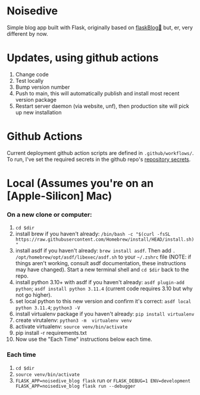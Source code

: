 # Noisedive
Simple blog app built with Flask, originally based on [flaskBlog📜](https://dogukanurker.com/flaskblog) but, er, very different by now.

# Updates, using github actions
1. Change code
2. Test locally
3. Bump version number
3. Push to main, this will automatically publish and install most recent version package
4. Restart server daemon (via website, unf), then production site will pick up new installation

# Github Actions
Current deployment github action scripts are defined in `.github/workflows/`. To run, I've set the required secrets in the github repo's [repository secrets](https://github.com/hillarysanders/noisedive_blog/settings/secrets/actions).


# Local (Assumes you're on an [Apple-Silicon] Mac)
### On a new clone or computer:
1. `cd $dir`
2. install brew if you haven't already: `/bin/bash -c "$(curl -fsSL https://raw.githubusercontent.com/Homebrew/install/HEAD/install.sh)"`
3. install asdf if you haven't already: `brew install asdf`. Then add `. /opt/homebrew/opt/asdf/libexec/asdf.sh` to your `~/.zshrc` file (NOTE: if things aren't working, consult asdf documentation, these instructions may have changed). Start a new terminal shell and `cd $dir` back to the repo.
4. install python 3.10+ with asdf if you haven't already: `asdf plugin-add python`; `asdf install python 3.11.4` (current code requires 3.10 but why not go higher).
5. set local python to this new version and confirm it's correct: `asdf local python 3.11.4`; `python3 -V`
6. install virtualenv package if you haven't already: `pip install virtualenv`
7. create virutalenv: `python3 -m  virtualenv venv`
8. activate virtualenv: `source venv/bin/activate`
9. pip install -r requirements.txt
10. Now use the "Each Time" instructions below each time.
### Each time
1. `cd $dir`
2. `source venv/bin/activate`
3. `FLASK_APP=noisedive_blog flask` run or `FLASK_DEBUG=1 ENV=development  FLASK_APP=noisedive_blog flask run --debugger`
